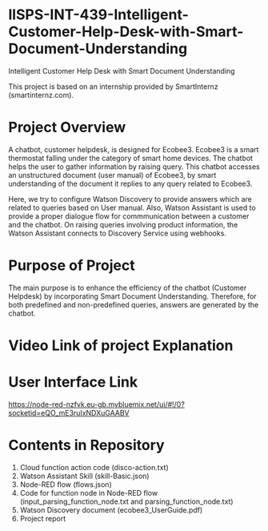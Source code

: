 # llSPS-INT-439-Intelligent-Customer-Help-Desk-with-Smart-Document-Understanding
Intelligent Customer Help Desk with Smart Document Understanding

This project is based on an internship provided by SmartInternz (smartinternz.com).

# Project Overview

A chatbot, customer helpdesk, is designed for Ecobee3. Ecobee3 is a smart thermostat falling under the category of smart home devices. The chatbot helps the user to gather information by raising query. This chatbot accesses an unstructured document (user manual) of Ecobee3, by smart understanding of the document it replies to any query related to Ecobee3.

Here, we try to configure Watson Discovery to provide answers which are related to queries based on User manual.
Also, Watson Assistant is used to provide a proper dialogue flow for commmunication between a customer and the chatbot.
On raising queries involving product information, the Watson Assistant connects to Discovery Service using webhooks. 

# Purpose of Project

The main purpose is to enhance the efficiency of the chatbot (Customer Helpdesk) by incorporating Smart Document Understanding. Therefore, for both predefined and non-predefined queries, answers are generated by the chatbot.  

# Video Link of project Explanation



# User Interface Link

https://node-red-nzfvk.eu-gb.mybluemix.net/ui/#!/0?socketid=eQO_mE3ruIxNDXuGAABV

# Contents in Repository

1. Cloud function action code (disco-action.txt)
2. Watson Assistant Skill (skill-Basic.json)
3. Node-RED flow (flows.json)
4. Code for function node in Node-RED flow (input_parsing_function_node.txt and parsing_function_node.txt)
5. Watson Discovery document (ecobee3_UserGuide.pdf)
6. Project report

